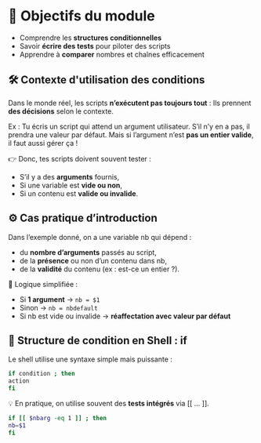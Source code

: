 # **🧠 Objectifs du module**
- Comprendre les **structures conditionnelles**
- Savoir **écrire des tests** pour piloter des scripts
- Apprendre à **comparer** nombres et chaînes efficacement



## **🛠️ Contexte d'utilisation des conditions**

Dans le monde réel, les scripts **n’exécutent pas toujours tout** : Ils prennent **des décisions** selon le contexte.

Ex : Tu écris un script qui attend un argument utilisateur. S’il n’y en a pas, il prendra une valeur par défaut. Mais si l’argument n’est **pas un entier valide**, il faut aussi gérer ça !

👉 Donc, tes scripts doivent souvent tester :

- S’il y a des **arguments** fournis,
- Si une variable est **vide ou non**,
- Si un contenu est **valide ou invalide**.



## **⚙️ Cas pratique d’introduction**

Dans l’exemple donné, on a une variable nb qui dépend :

- du **nombre d’arguments** passés au script,
- de la **présence** ou non d’un contenu dans nb,
- de la **validité** du contenu (ex : est-ce un entier ?).

🧩 Logique simplifiée :

- Si **1 argument** → `nb = $1`
- Sinon → `nb = nbdefault`
- Si nb est vide ou invalide → **réaffectation avec valeur par défaut**



## **📌 Structure de condition en Shell : if**

Le shell utilise une syntaxe simple mais puissante :
```bash
if condition ; then  
action  
fi
```

💡 En pratique, on utilise souvent des **tests intégrés** via \[\[ ... ]].
```bash
if [[ $nbarg -eq 1 ]] ; then  
nb=$1  
fi
```

